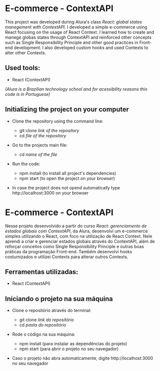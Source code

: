 # E-commerce - ContextAPI

This project was developed during Alura's class *React: global states manegement with ContextAPI*. I developed a simple e-commerce using React focusing on the usage of React Context. I learned how to create and manege globas states through ContextAPI and reinforced other concepts such as Single Responsibility Principle and other good practices in Front-end development. I also developed custom hooks and used Contexts to alter other Contexts.

## Used tools:

* React (ContextAPI)

*(Alura is a Brazilian technology school and for acessibility reasons this code is in Portuguese)*

## Initializing the project on your computer

- Clone the repository using the command line:
    - git clone *link of the repository*
    - cd *file of the repository*
 
- Go to the projects main file:
    - cd *name of the file*
 
- Run the code:
    - npm install (to install all project's dependencies)
    - npm start (to open the project on your browser)
 
* In case the project does not opend automatically type http://localhost:3000 on your browser

#

# E-commerce - ContextAPI

Nesse projeto desenvolvido a partir do curso *React: gerenciamento de estados globais com ContextAPI*, da Alura, desenvolvi um e-commerce simples utilizando o React, com foco na utilização de React Context. Nele aprendi a criar e gerenciar estados globais através do ContextAPI, além de reforçar conceitos como Single Responsibility Principle e outras boas práticas da programação Front-end. Também desenvolvi hooks costumizados e utilizei Contexts para alterar outros Contexts.

## Ferramentas utilizadas:

* React (ContextAPI)

## Iniciando o projeto na sua máquina

- Clone o repositório através do terminal:
    - git clone *link do repositório*
    - cd *pasta do repositório*
 
- Rode o código na sua máquina:
    - npm install (para instalar as dependências do projeto)
    - npm start (para abrir o projeto no seu navegador)
 
* Caso o projeto não abra automaticamente, digite http://localhost:3000 no seu navegador
